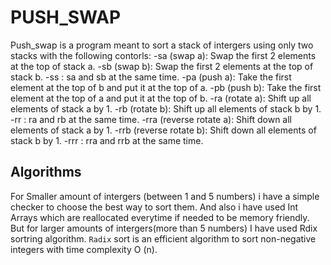 # PUSH_SWAP
Push_swap is a program meant to sort a stack of intergers using only two stacks with the following contorls:
-sa (swap a): Swap the first 2 elements at the top of stack a.
-sb (swap b): Swap the first 2 elements at the top of stack b.
-ss : sa and sb at the same time.
-pa (push a): Take the first element at the top of b and put it at the top of a.
-pb (push b): Take the first element at the top of a and put it at the top of b.
-ra (rotate a): Shift up all elements of stack a by 1.
-rb (rotate b): Shift up all elements of stack b by 1.
-rr : ra and rb at the same time.
-rra (reverse rotate a): Shift down all elements of stack a by 1.
-rrb (reverse rotate b): Shift down all elements of stack b by 1.
-rrr : rra and rrb at the same time.
## Algorithms
For Smaller amount of intergers (between 1 and 5 numbers) i have a simple checker to choose the best way to sort them. And also i have used Int Arrays which are reallocated everytime if needed to be memory friendly.
But for larger amounts of intergers(more than 5 numbers) I have used Rdix sortring algorithm. `Radix` sort is an efficient algorithm to sort non-negative integers with time complexity O (n).
